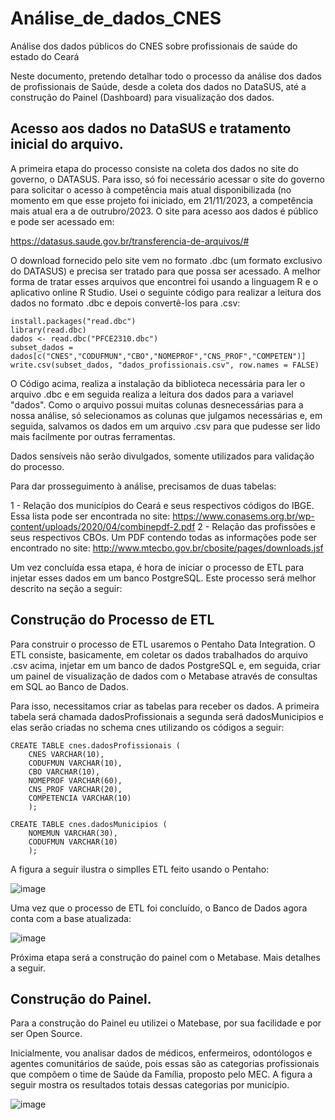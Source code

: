 # Análise_de_dados_CNES
Análise dos dados públicos do CNES sobre profissionais de saúde do estado do Ceará

Neste documento, pretendo detalhar todo o processo da análise dos dados de profissionais de Saúde, desde a coleta dos dados no DataSUS, até a construção do Painel (Dashboard) para visualização dos dados.


## Acesso aos dados no DataSUS e tratamento inicial do arquivo.

A primeira etapa do processo consiste na coleta dos dados no site do governo, o DATASUS. Para isso, só foi necessário acessar o site do governo para solicitar o acesso à competência mais atual disponibilizada (no momento em que esse projeto foi iniciado, em 21/11/2023, a competência mais atual era a de outrubro/2023.
O site para acesso aos dados é público e pode ser acessado em: 

https://datasus.saude.gov.br/transferencia-de-arquivos/#

O download fornecido pelo site vem no formato .dbc (um formato exclusivo do DATASUS) e precisa ser tratado para que possa ser acessado.
A melhor forma de tratar esses arquivos que encontrei foi usando a linguagem R e o aplicativo online R Studio. Usei o seguinte código para realizar a leitura dos dados no formato .dbc e depois convertê-los para .csv:

```
install.packages("read.dbc")
library(read.dbc)
dados <- read.dbc("PFCE2310.dbc")
subset_dados = dados[c("CNES","CODUFMUN","CBO","NOMEPROF","CNS_PROF","COMPETEN")]
write.csv(subset_dados, "dados_profissionais.csv", row.names = FALSE)
```

O Código acima, realiza a instalação da biblioteca necessária para ler o arquivo .dbc e em seguida realiza a leitura dos dados para a variavel "dados".
Como o arquivo possui muitas colunas desnecessárias para a nossa análise, só selecionamos as colunas que julgamos necessárias e, em seguida, salvamos os dados em um arquivo .csv para que pudesse ser lido mais facilmente por outras ferramentas.

Dados sensíveis não serão divulgados, somente utilizados para validação do processo.

Para dar prosseguimento à análise, precisamos de duas tabelas:

1 - Relação dos municípios do Ceará e seus respectivos códigos do IBGE. Essa lista pode ser encontrada no site: https://www.conasems.org.br/wp-content/uploads/2020/04/combinepdf-2.pdf
2 - Relação das profissões e seus respectivos CBOs. Um PDF contendo todas as informações pode ser encontrado no site: http://www.mtecbo.gov.br/cbosite/pages/downloads.jsf

Um vez concluída essa etapa, é hora de iniciar o processo de ETL para injetar esses dados em um banco PostgreSQL. Este processo será melhor descrito na seção a seguir:


## Construção do Processo de ETL

Para construir o processo de ETL usaremos o Pentaho Data Integration. O ETL consiste, basicamente, em coletar os dados trabalhados do arquivo .csv acima, injetar em um banco de dados PostgreSQL e, em seguida, criar um painel de visualização de dados com o Metabase através de consultas em SQL ao Banco de Dados.

Para isso, necessitamos criar as tabelas para receber os dados. A primeira tabela será chamada dadosProfissionais a segunda será dadosMunicipios e elas serão criadas no schema cnes utilizando os códigos a seguir:

```
CREATE TABLE cnes.dadosProfissionais (
    CNES VARCHAR(10),
    CODUFMUN VARCHAR(10),
    CBO VARCHAR(10),
    NOMEPROF VARCHAR(60),
    CNS_PROF VARCHAR(20),
    COMPETENCIA VARCHAR(10)
    );

CREATE TABLE cnes.dadosMunicipios (
    NOMEMUN VARCHAR(30),
    CODUFMUN VARCHAR(10)
    );
```

A figura a seguir ilustra o simplles ETL feito usando o Pentaho:

![image](https://github.com/JesseOliveiraUFC/Analise_de_dados_CNES/assets/97004339/3b12adfe-2057-4e28-be89-2c555303d784)

Uma vez que o processo de ETL foi concluído, o Banco de Dados agora conta com a base atualizada:

![image](https://github.com/JesseOliveiraUFC/Analise_de_dados_CNES/assets/97004339/8cd64568-991e-47f0-a358-125693d383d9)

Próxima etapa será a construção do painel com o Metabase. Mais detalhes a seguir.


## Construção do Painel.

Para a construção do Painel eu utilizei o Matebase, por sua facilidade e por ser Open Source.

Inicialmente, vou analisar dados de médicos, enfermeiros, odontólogos e agentes comunitários de saúde, pois essas são as categorias profissionais que compõem o time de Saúde da Família, proposto pelo MEC.
A figura a seguir mostra os resultados totais dessas categorias por município.

![image](https://github.com/JesseOliveiraUFC/Analise_de_dados_CNES/assets/97004339/7fe5a021-ede9-4a65-bed8-09197adb9dd3)

